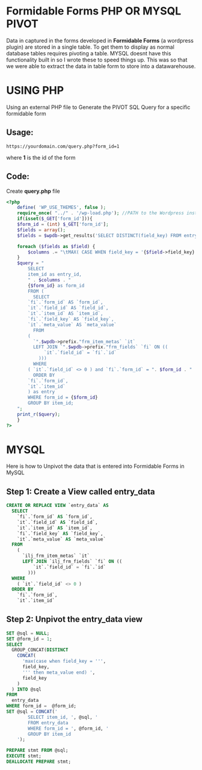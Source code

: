 # Formidable Forms PHP OR MYSQL PIVOT
Data in captured in the forms developed in **Formidable Forms** (a wordpress plugin) are stored in a single table. To get them to display as normal database tables requires pivoting a table. MYSQL doesnt have this functionality built in so I wrote these to speed things up. This was so that we were able to extract the data in table form to store into a datawarehouse.

# USING PHP
Using an external PHP file to Generate the PIVOT SQL Query for a specific formidable form

Usage:
---
```
https://yourdomain.com/query.php?form_id=1
```
where **1** is the id of the form

Code:
---
Create **query.php** file
```php
<?php
	define( 'WP_USE_THEMES', false );
	require_once( "../" . '/wp-load.php'); //PATH to the Wordpress install directory
	if(isset($_GET['form_id'])){
	$form_id = (int) $_GET['form_id'];
	$fields = array();
	$fields = $wpdb->get_results('SELECT DISTINCT(field_key) FROM entry_data WHERE form_id = ' . $form_id);

	foreach ($fields as $field) {
	    $columns .= "\tMAX( CASE WHEN field_key = '{$field->field_key}' THEN meta_value END ) '{$field->field_key}',\n";
	}
	$query = "
	    SELECT  
	    item_id as entry_id, 
	    " . $columns . " 
	    {$form_id} as form_id
	    FROM (
	      SELECT
		`fi`.`form_id` AS `form_id`,
		`it`.`field_id` AS `field_id`,
		`it`.`item_id` AS `item_id`,
		`fi`.`field_key` AS `field_key`,
		`it`.`meta_value` AS `meta_value` 
	      FROM
		(
		  `".$wpdb->prefix."frm_item_metas` `it`
		  LEFT JOIN `".$wpdb->prefix."frm_fields` `fi` ON ((
		      `it`.`field_id` = `fi`.`id` 
		    ))) 
	      WHERE
		( `it`.`field_id` <> 0 ) and `fi`.`form_id` = ". $form_id . "
	      ORDER BY
		`fi`.`form_id`,
		`it`.`item_id`
	    ) as entry
	    WHERE form_id = {$form_id} 
	    GROUP BY item_id;
	";
	print_r($query);
	}
?>
```

# MYSQL
Here is how to Unpivot the data that is entered into Formidable Forms in MySQL

## Step 1: Create a View called entry_data

```sql
CREATE OR REPLACE VIEW `entry_data` AS
  SELECT
    `fi`.`form_id` AS `form_id`,
    `it`.`field_id` AS `field_id`,
    `it`.`item_id` AS `item_id`,
    `fi`.`field_key` AS `field_key`,
    `it`.`meta_value` AS `meta_value` 
  FROM
    (
      `ilj_frm_item_metas` `it`
      LEFT JOIN `ilj_frm_fields` `fi` ON ((
          `it`.`field_id` = `fi`.`id` 
        ))) 
  WHERE
    ( `it`.`field_id` <> 0 ) 
  ORDER BY
    `fi`.`form_id`,
    `it`.`item_id`

```

## Step 2: Unpivot the entry_data view

```sql
SET @sql = NULL;
SET @form_id = 1;
SELECT
  GROUP_CONCAT(DISTINCT
    CONCAT(
      'max(case when field_key = ''',
      field_key,
      ''' then meta_value end) ',
      field_key
    )
  ) INTO @sql 
FROM
  entry_data
WHERE form_id =  @form_id;
SET @sql = CONCAT('
		SELECT item_id, ', @sql, ' 
		FROM entry_data 
		WHERE form_id = ', @form_id, '
		GROUP BY item_id
	');

PREPARE stmt FROM @sql;
EXECUTE stmt;
DEALLOCATE PREPARE stmt;
```

